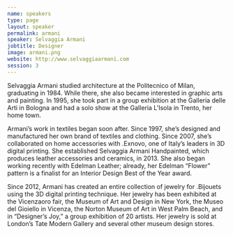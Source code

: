 ```yaml
---
name: speakers
type: page
layout: speaker
permalink: armani
speaker: Selvaggia Armani
jobtitle: Designer
image: armani.png
website: http://www.selvaggiaarmani.com
session: 3
---
```

Selvaggia Armani studied architecture at the Politecnico of Milan, graduating in 1984. While there, she also became interested in graphic arts and painting. In 1995, she took part in a group exhibition at the Galleria delle Arti in Bologna and had a solo show at the Galleria L’Isola in Trento, her home town. 

Armani’s work in textiles began soon after. Since 1997, she’s designed and manufactured her own brand of textiles and clothing. Since 2007, she’s collaborated on home accessories with .Exnovo, one of Italy’s leaders in 3D digital printing. She established Selvaggia Armani Handpainted, which produces leather accessories and ceramics, in 2013. She also began working recently with Edelman Leather; already, her Edelman “Flower” pattern is a finalist for an Interior Design Best of the Year award.

Since 2012, Armani has created an entire collection of jewelry for .Bijouets using the 3D digital printing technique. Her jewelry has been exhibited at the Vicenzaoro fair, the Museum of Art and Design in New York, the Museo del Gioiello in Vicenza, the Norton Museum of Art in West Palm Beach, and in “Designer’s Joy,” a group exhibition of 20 artists. Her jewelry is sold at London’s Tate Modern Gallery and several other museum design stores.  
